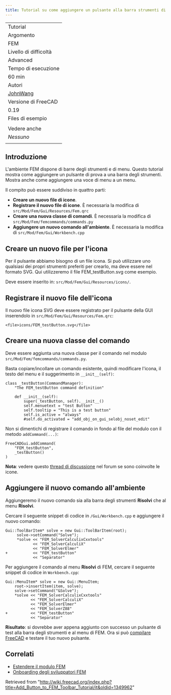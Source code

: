 ```yaml
---
title: Tutorial su come aggiungere un pulsante alla barra strumenti di FEM
---
```

|  |
| --- |
| Tutorial |
| Argomento |
| FEM |
| Livello di difficoltà |
| Advanced |
| Tempo di esecuzione |
| 60 min |
| Autori |
| [JohnWang](/index.php?title=User:JohnWang&action=edit&redlink=1 "User:JohnWang (page does not exist)") |
| Versione di FreeCAD |
| 0.19 |
| Files di esempio |
|  |
| Vedere anche |
| *Nessuno* |
|  |

## Introduzione

L'ambiente FEM dispone di barre degli strumenti e di menu. Questo tutorial mostra come aggiungere un pulsante di prova a una barra degli strumenti. Mostra anche come aggiungere una voce di menu a un menu.

Il compito può essere suddiviso in quattro parti:

* **Creare un nuovo file di icone**.
* **Registrare il nuovo file di icone**. È necessaria la modifica di `src/Mod/Fem/Gui/Resources/Fem.qrc`
* **Creare una nuova classe di comandi**. È necessaria la modifica di `src/Mod/Fem/femcommands/commands.py`
* **Aggiungere un nuovo comando all'ambiente**. È necessaria la modifica di `src/Mod/Fem/Gui/Workbench.cpp`

## Creare un nuovo file per l'icona

Per il pulsante abbiamo bisogno di un file icona. Si può utilizzare uno qualsiasi dei propri strumenti preferiti per crearlo, ma deve essere nel formato SVG. Qui utilizzeremo il file FEM\_testButton.svg come esempio.

Deve essere inserito in: `src/Mod/Fem/Gui/Resources/icons/`.

## Registrare il nuovo file dell'icona

Il nuovo file icona SVG deve essere registrato per il pulsante della GUI inserendolo in `src/Mod/Fem/Gui/Resources/Fem.qrc`:

```
<file>icons/FEM_testButton.svg</file>

```

## Creare una nuova classe del comando

Deve essere aggiunta una nuova classe per il comando nel modulo `src/Mod/Fem/femcommands/commands.py`.

Basta copiare/incollare un comando esistente, quindi modificare l'icona, il testo del menu e il suggerimento in `__init__(self)`:

```
class _testButton(CommandManager):
    "The FEM_testButton command definition"

    def __init__(self):
        super(_testButton, self).__init__()
        self.menuetext = "test Button"
        self.tooltip = "This is a test button"
        self.is_active = "always"
        #self.do_activated = "add_obj_on_gui_selobj_noset_edit"

```

Non si dimentichi di registrare il comando in fondo al file del modulo con il metodo `addCommand(...)`:

```
FreeCADGui.addCommand(
    "FEM_testButton",
    _testButton()
)

```

**Nota**: vedere questo [thread di discussione](https://forum.freecadweb.org/viewtopic.php?f=18&t=46693&start=10#p402004) nel forum se sono coinvolte le icone.

## Aggiungere il nuovo comando all'ambiente

Aggiungeremo il nuovo comando sia alla barra degli strumenti **Risolvi** che al menu **Risolvi**.

Cercare il seguente snippet di codice in `/Gui/Workbench.cpp` e aggiungere il nuovo comando:

```
Gui::ToolBarItem* solve = new Gui::ToolBarItem(root);
     solve->setCommand("Solve");
     *solve << "FEM_SolverCalculixCxxtools"
            << "FEM_SolverCalculiX"
            << "FEM_SolverElmer"
+           << "FEM_testButton"
            << "Separator"

```

Per aggiungere il comando al menu **Risolvi** di FEM, cercare il seguente snippet di codice in `Workbench.cpp`:

```
Gui::MenuItem* solve = new Gui::MenuItem;
    root->insertItem(item, solve);
    solve->setCommand("&Solve");
    *solve << "FEM_SolverCalculixCxxtools"
           << "FEM_SolverCalculiX"
           << "FEM_SolverElmer"
           << "FEM_SolverZ88"
+          << "FEM_testButton"
           << "Separator"

```

**Risultato**: si dovrebbe aver appena aggiunto con successo un pulsante di test alla barra degli strumenti e al menu di FEM. Ora si può [compilare FreeCAD](/Compiling "Compiling") e testare il tuo nuovo pulsante.

## Correlati

* [Estendere il modulo FEM](/Extend_FEM_Module/it "Extend FEM Module/it")
* [Onboarding degli sviluppatori FEM](/Onboarding_FEM_Devs/it "Onboarding FEM Devs/it")

Retrieved from "<http://wiki.freecad.org/index.php?title=Add_Button_to_FEM_Toolbar_Tutorial/it&oldid=1349962>"